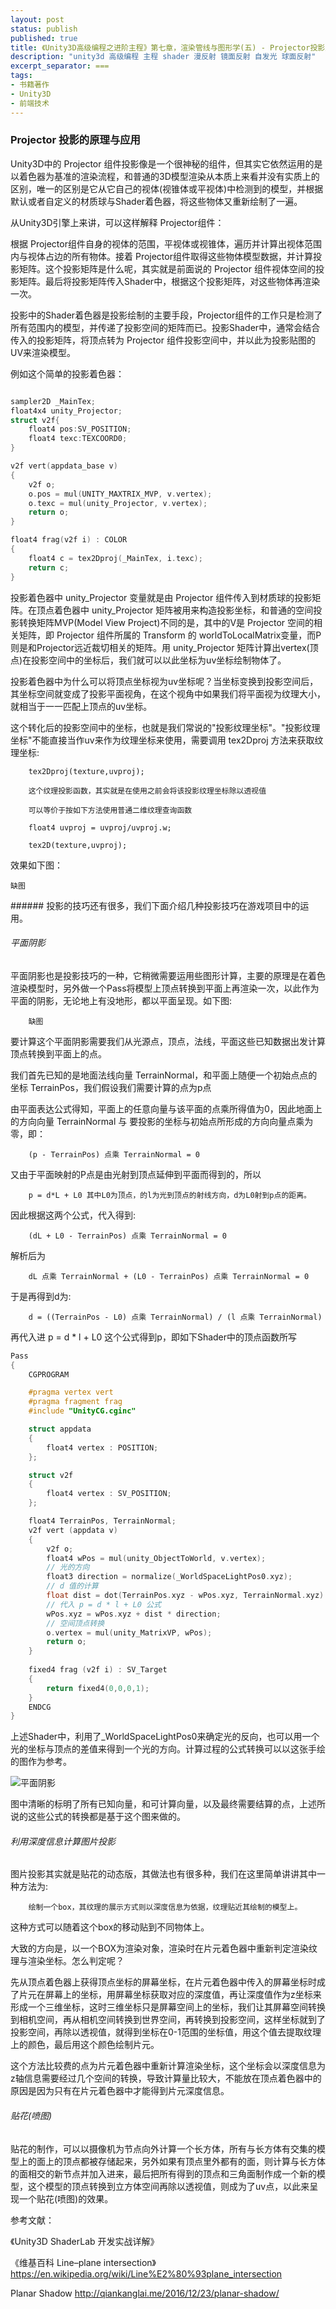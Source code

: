 ```yaml
---
layout: post
status: publish
published: true
title: 《Unity3D高级编程之进阶主程》第七章，渲染管线与图形学(五) - Projector投影原理
description: "unity3d 高级编程 主程 shader 漫反射 镜面反射 自发光 球面反射"
excerpt_separator: ===
tags:
- 书籍著作
- Unity3D
- 前端技术
---
```


### Projector 投影的原理与应用

Unity3D中的 Projector 组件投影像是一个很神秘的组件，但其实它依然运用的是以着色器为基准的渲染流程，和普通的3D模型渲染从本质上来看并没有实质上的区别，唯一的区别是它从它自己的视体(视锥体或平视体)中检测到的模型，并根据默认或者自定义的材质球与Shader着色器，将这些物体又重新绘制了一遍。

从Unity3D引擎上来讲，可以这样解释 Projector组件：

根据 Projector组件自身的视体的范围，平视体或视锥体，遍历并计算出视体范围内与视体占边的所有物体。接着 Projector组件取得这些物体模型数据，并计算投影矩阵。这个投影矩阵是什么呢，其实就是前面说的 Projector 组件视体空间的投影矩阵。最后将投影矩阵传入Shader中，根据这个投影矩阵，对这些物体再渲染一次。

投影中的Shader着色器是投影绘制的主要手段，Projector组件的工作只是检测了所有范围内的模型，并传递了投影空间的矩阵而已。投影Shader中，通常会结合传入的投影矩阵，将顶点转为 Projector 组件投影空间中，并以此为投影贴图的UV来渲染模型。

例如这个简单的投影着色器：

``` c

sampler2D _MainTex;
float4x4 unity_Projector;
struct v2f{
	float4 pos:SV_POSITION;
	float4 texc:TEXCOORD0;
}

v2f vert(appdata_base v)
{
	v2f o;
	o.pos = mul(UNITY_MAXTRIX_MVP, v.vertex);
	o.texc = mul(unity_Projector, v.vertex);
	return o;
}

float4 frag(v2f i) : COLOR
{
	float4 c = tex2Dproj(_MainTex, i.texc);
	return c;
}

```

投影着色器中 unity_Projector 变量就是由 Projector 组件传入到材质球的投影矩阵。在顶点着色器中 unity_Projector 矩阵被用来构造投影坐标，和普通的空间投影转换矩阵MVP(Model View Project)不同的是，其中的V是 Projector 空间的相关矩阵，即 Projector 组件所属的 Transform 的 worldToLocalMatrix变量，而P则是和Projector远近裁切相关的矩阵。用 unity_Projector 矩阵计算出vertex(顶点)在投影空间中的坐标后，我们就可以以此坐标为uv坐标绘制物体了。

投影着色器中为什么可以将顶点坐标视为uv坐标呢？当坐标变换到投影空间后，其坐标空间就变成了投影平面视角，在这个视角中如果我们将平面视为纹理大小，就相当于一一匹配上顶点的uv坐标。

这个转化后的投影空间中的坐标，也就是我们常说的"投影纹理坐标"。"投影纹理坐标"不能直接当作uv来作为纹理坐标来使用，需要调用 tex2Dproj 方法来获取纹理坐标:

		tex2Dproj(texture,uvproj);

		这个纹理投影函数，其实就是在使用之前会将该投影纹理坐标除以透视值

		可以等价于按如下方法使用普通二维纹理查询函数

    	float4 uvproj = uvproj/uvproj.w;

    	tex2D(texture,uvproj);

效果如下图：

	缺图

​###### 投影的技巧还有很多，我们下面介绍几种投影技巧在游戏项目中的运用。

###### 平面阴影

平面阴影也是投影技巧的一种，它稍微需要运用些图形计算，主要的原理是在着色渲染模型时，另外做一个Pass将模型上顶点转换到平面上再渲染一次，以此作为平面的阴影，无论地上有没地形，都以平面呈现。如下图:

		缺图

要计算这个平面阴影需要我们从光源点，顶点，法线，平面这些已知数据出发计算顶点转换到平面上的点。

我们首先已知的是地面法线向量 TerrainNormal，和平面上随便一个初始点点的坐标 TerrainPos，我们假设我们需要计算的点为p点

由平面表达公式得知，平面上的任意向量与该平面的点乘所得值为0，因此地面上的方向向量 TerrainNormal 与 要投影的坐标与初始点所形成的方向向量点乘为零，即：

		(p - TerrainPos) 点乘 TerrainNormal = 0

又由于平面映射的P点是由光射到顶点延伸到平面而得到的，所以

		p = d*L + L0 其中L0为顶点，的l为光到顶点的射线方向，d为L0射到p点的距离。

因此根据这两个公式，代入得到:

		(dL + L0 - TerrainPos) 点乘 TerrainNormal = 0

解析后为

		dL 点乘 TerrainNormal + (L0 - TerrainPos) 点乘 TerrainNormal = 0

于是再得到d为:

		d = ((TerrainPos - L0) 点乘 TerrainNormal) / (l 点乘 TerrainNormal)

再代入进 p = d * l + L0 这个公式得到p，即如下Shader中的顶点函数所写

``` c
Pass
{
	CGPROGRAM

	#pragma vertex vert
	#pragma fragment frag
	#include "UnityCG.cginc"

	struct appdata
	{
		float4 vertex : POSITION;
	};

	struct v2f
	{
		float4 vertex : SV_POSITION;
	};            

    float4 TerrainPos, TerrainNormal;
	v2f vert (appdata v)
	{
		v2f o;
        float4 wPos = mul(unity_ObjectToWorld, v.vertex);
        // 光的方向
        float3 direction = normalize(_WorldSpaceLightPos0.xyz);
        // d 值的计算
        float dist = dot(TerrainPos.xyz - wPos.xyz, TerrainNormal.xyz) / dot(direction, TerrainNormal.xyz);
        // 代入 p = d * l + L0 公式
        wPos.xyz = wPos.xyz + dist * direction;
        // 空间顶点转换
		o.vertex = mul(unity_MatrixVP, wPos);
		return o;
	}
	
	fixed4 frag (v2f i) : SV_Target
	{
		return fixed4(0,0,0,1);
	}
	ENDCG
}
```

上述Shader中，利用了_WorldSpaceLightPos0来确定光的反向，也可以用一个光的坐标与顶点的差值来得到一个光的方向。计算过程的公式转换可以以这张手绘的图作为参考。

![平面阴影](/assets/book/7/pingmianyinying.png)

图中清晰的标明了所有已知向量，和可计算向量，以及最终需要结算的点，上述所说的这些公式的转换都是基于这个图来做的。

###### 利用深度信息计算图片投影

图片投影其实就是贴花的动态版，其做法也有很多种，我们在这里简单讲讲其中一种方法为:

		绘制一个box，其纹理的展示方式则以深度信息为依据，纹理贴近其绘制的模型上。

这种方式可以随着这个box的移动贴到不同物体上。

大致的方向是，以一个BOX为渲染对象，渲染时在片元着色器中重新判定渲染纹理与渲染坐标。怎么判定呢？

先从顶点着色器上获得顶点坐标的屏幕坐标，在片元着色器中传入的屏幕坐标时成了片元在屏幕上的坐标，用屏幕坐标获取对应的深度值，再让深度值作为z坐标来形成一个三维坐标，这时三维坐标只是屏幕空间上的坐标，我们让其屏幕空间转换到相机空间，再从相机空间转换到世界空间，再转换到投影空间，这样坐标就到了投影空间，再除以透视值，就得到坐标在0-1范围的坐标值，用这个值去提取纹理上的颜色，最后用这个颜色绘制片元。

这个方法比较费的点为片元着色器中重新计算渲染坐标，这个坐标会以深度信息为z轴信息需要经过几个空间的转换，导致计算量比较大，不能放在顶点着色器中的原因是因为只有在片元着色器中才能得到片元深度信息。

###### 贴花(喷图)

贴花的制作，可以以摄像机为节点向外计算一个长方体，所有与长方体有交集的模型上的面上的顶点都被存储起来，另外如果有顶点里外都有的面，则计算与长方体的面相交的新节点并加入进来，最后把所有得到的顶点和三角面制作成一个新的模型，这个模型的顶点转换到立方体空间再除以透视值，则成为了uv点，以此来呈现一个贴花(喷图)的效果。

参考文献：

《Unity3D ShaderLab 开发实战详解》

《维基百科 Line–plane intersection》 https://en.wikipedia.org/wiki/Line%E2%80%93plane_intersection

Planar Shadow http://qiankanglai.me/2016/12/23/planar-shadow/

